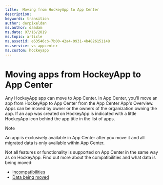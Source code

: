 ```yaml
---
title:  Moving from HockeyApp to App Center
description: 
keywords: transition
author: derpixeldan
ms.author: daadam
ms.date: 07/16/2019
ms.topic: article
ms.assetid: e63546cb-7b00-42a4-9931-4b4826151148
ms.service: vs-appcenter
ms.custom: hockeyapp
---
```


# Moving apps from HockeyApp to App Center

Any HockeyApp app can move to App Center. In App Center, you'll move an app from HockeyApp to App Center from the App Center App's Overview. Apps can be moved by owner or the owners of the organization owning the app. If an app was created on HockeyApp is indicated with a little HockeyApp icon behind the app title in the list of apps.

> [!NOTE]
> An app is exclusively available in App Center after you move it and all migrated data is only available within App Center.

Not all features or functionality is supported on App Center in the same way as on HockeyApp. Find out more about the compatibilities and what data is being moved:

* [Incompatibilities](incompatibilities.md)
* [Data being moved](data.md)